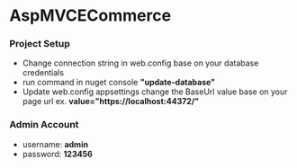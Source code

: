 # AspMVCECommerce
<h3>Project Setup</h3>
<ul>
  <li>Change connection string in web.config base on your database credentials</li>
<li>run command in nuget console <b>"update-database"</b></li>
<li>Update web.config appsettings change the BaseUrl value base on your page url ex. <b>value="https://localhost:44372/"</b></li>
</ul>

<h3>Admin Account</h3>
<ul>
<li>username: <b>admin</b></li>
<li>password: <b>123456</b></li>
</ul>


